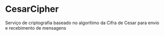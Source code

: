 # CesarCipher
Serviço de criptografia baseado no algorítimo da Cifra de Cesar para envio e recebimento de mensagens
